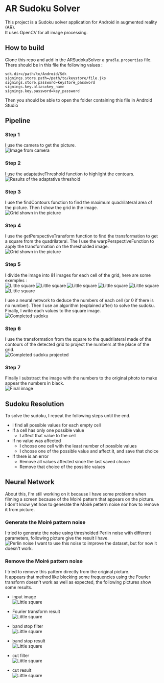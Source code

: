 # AR Sudoku Solver

This project is a Sudoku solver application for Android in augmented reality (AR).  
It uses OpenCV for all image processing.

## How to build

Clone this repo and add in the ARSudokuSolver a `gradle.properties` file.  
There should be in this file the following values :  
```
sdk.dir=/path/to/Android/Sdk
signings.store.path=/path/to/keystore/file.jks
signings.store.password=keystore_password
signings.key.alias=key_name
signings.key.password=key_password
```  
Then you should be able to open the folder containing this file in Android Studio


## Pipeline

### Step 1

I use the camera to get the picture.  
![Image from camera](./pictures/step1.jpg)

### Step 2

I use the adaptativeThreshold function to highlight the contours.  
![Results of the adaptative threshold](./pictures/step2.jpg)

### Step 3

I use the findContours function to find the maximum quadrilateral area of the picture. Then I show the grid in the image.  
![Grid shown in the picture](./pictures/step3.jpg)

### Step 4

I use the getPerspectiveTransform function to find the transformation to get a square from the quadrilateral. The I use the warpPerspectiveFunction to apply the transformation on the thresholded image.  
![Grid shown in the picture](./pictures/step4.jpg)

### Step 5

I divide the image into 81 images for each cell of the grid, here are some exemples :  
![Little square](./pictures/1.jpg)
![Little square](./pictures/2.jpg)
![Little square](./pictures/3.jpg)
![Little square](./pictures/4.jpg)
![Little square](./pictures/5.jpg)
![Little square](./pictures/6.jpg)  

I use a neural network to deduce the numbers of each cell (or 0 if there is no number). Then I use an algorithm (explained after) to solve the sudoku. Finally, I write each values to the square image.  
![Completed sudoku](./pictures/step5.jpg)

### Step 6

I use the transformation from the square to the quadrilateral made of the contours of the detected grid to project the numbers at the place of the grid.  
![Completed sudoku projected](./pictures/step6.jpg)

### Step 7

Finally I substract the image with the numbers to the original photo to make appear the numbers in black.  
![Final image](./pictures/step7.jpg)

## Sudoku Resolution

To solve the sudoku, I repeat the following steps until the end.
- I find all possible values for each empty cell
- If a cell has only one possible value
	- I affect that value to the cell
- If no value was affected
	- I choose one cell with the least number of possible values
	- I choose one of the possible value and affect it, and save that choice
- If there is an error
	- Remove all values affected since the last saved choice
	- Remove that choice of the possible values

## Neural Network

About this, I'm still working on it because I have some problems when filming a screen because of the Moiré pattern that appears on the picture.  
I don't know yet how to generate the Moiré pettern noise nor how to remove it from picture.

### Generate the Moiré pattern noise

I tried to generate the noise using thresholded Perlin noise with different parameters, following picture give the result I have.  
![Perlin noise](./pictures/perlin_noise_280x280_10octaves.png)
I want to use this noise to improve the dataset, but for now it doesn't work.

### Remove the Moiré pattern noise

I tried to remove this pattern directly from the original picture.  
It appears that method like blocking some frequencies using the Fourier transform doesn't work as well as expected, the following pictures show some results.
- input image  
![Little square](./pictures/denoising/input.jpg)

- Fourier transform result  
![Little square](./pictures/denoising/Fourier_result.png)

- band stop filter  
![Little square](./pictures/denoising/band_stop_filter.png)

- band stop result  
![Little square](./pictures/denoising/band_stop_result.png)

- cut filter  
![Little square](./pictures/denoising/cut_filter.png)

- cut result  
![Little square](./pictures/denoising/cut_result.png)

